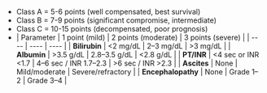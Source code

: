 - Class A = 5-6 points (well compensated, best survival)
- Class B = 7-9 points (significant compromise, intermediate)
- Class C = 10-15 points (decompensated, poor prognosis)
- | Parameter | 1 point (mild) | 2 points (moderate) | 3 points (severe) |
  | ---- | ---- | ---- |
  | **Bilirubin** | <2 mg/dL | 2–3 mg/dL | >3 mg/dL |
  | **Albumin** | >3.5 g/dL | 2.8–3.5 g/dL | <2.8 g/dL |
  | **PT/INR** | <4 sec or INR <1.7 | 4–6 sec / INR 1.7–2.3 | >6 sec / INR >2.3 |
  | **Ascites** | None | Mild/moderate | Severe/refractory |
  | **Encephalopathy** | None | Grade 1–2 | Grade 3–4 |
